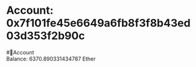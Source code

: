 
Account: 0x7f101fe45e6649a6fb8f3f8b43ed03d353f2b90c
===================================================
  
#📜Account  
Balance: 6370.890331434787 Ether